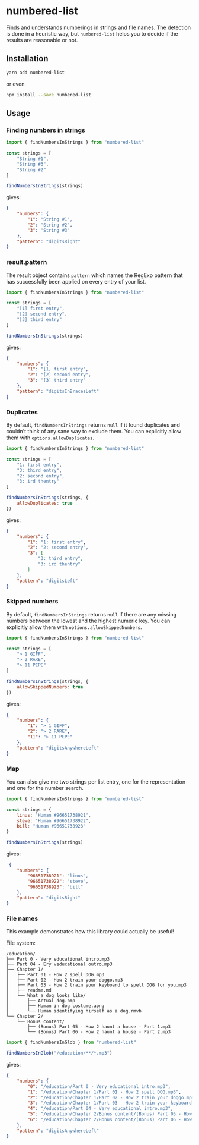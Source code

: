 # numbered-list

Finds and understands numberings in strings and file names. The detection is done in a heuristic way, but `numbered-list` helps you to decide if the results are reasonable or not.

## Installation

```bash
yarn add numbered-list
```
or even
```bash
npm install --save numbered-list
```

## Usage

### Finding numbers in strings

```jsx
import { findNumbersInStrings } from "numbered-list"

const strings = [
    "String #1",
    "String #3",
    "String #2"
]

findNumbersInStrings(strings)
```
gives:
```json
{
    "numbers": {
        "1": "String #1",
        "2": "String #2",
        "3": "String #3"
    },
    "pattern": "digitsRight"
}
```

### result.pattern

The result object contains `pattern` which names the RegExp pattern that has successfully been applied on every entry of your list.

```jsx
import { findNumbersInStrings } from "numbered-list"

const strings = [
    "[1] first entry",
    "[2] second entry",
    "[3] third entry"
]

findNumbersInStrings(strings)
```
gives:
```json
{
    "numbers": {
        "1": "[1] first entry",
        "2": "[2] second entry",
        "3": "[3] third entry"
    },
    "pattern": "digitsInBracesLeft"
}
```

### Duplicates

By default, `findNumbersInStrings` returns `null` if it found duplicates and couldn't think of any sane way to exclude them. You can explicitly allow them with `options.allowDuplicates`.

```jsx
import { findNumbersInStrings } from "numbered-list"

const strings = [
    "1: first entry",
    "3: third entry",
    "2: second entry",
    "3: ird thentry"
]

findNumbersInStrings(strings, {
    allowDuplicates: true
})
```
gives:
```json
{
    "numbers": {
        "1": "1: first entry",
        "2": "2: second entry",
        "3": [
            "3: third entry",
            "3: ird thentry"
        ]
    },
    "pattern": "digitsLeft"
}
```

### Skipped numbers

By default, `findNumbersInStrings` returns `null` if there are any missing numbers between the lowest and the highest numeric key. You can explicitly allow them with `options.allowSkippedNumbers`.

```jsx
import { findNumbersInStrings } from "numbered-list"

const strings = [
    "> 1 GIFF",
    "> 2 RARE",
    "> 11 PEPE"
]

findNumbersInStrings(strings, {
    allowSkippedNumbers: true
})
```
gives:
```json
{
    "numbers": {
        "1": "> 1 GIFF",
        "2": "> 2 RARE",
        "11": "> 11 PEPE"
    },
    "pattern": "digitsAnywhereLeft"
}
```

### Map

You can also give me two strings per list entry, one for the representation and one for the number search.

```jsx
import { findNumbersInStrings } from "numbered-list"

const strings = {
    linus: "Human #96651738921",
    steve: "Human #96651738922",
    bill: "Human #96651738923"
}

findNumbersInStrings(strings)
```
gives:
```json
 {
    "numbers": {
        "96651738921": "linus",
        "96651738922": "steve",
        "96651738923": "bill"
    },
    "pattern": "digitsRight"
}
```

### File names

This example demonstrates how this library could actually be useful!

File system:
```plain
/education/
├── Part 0 - Very educational intro.mp3
├── Part 04 - Ery veducational outro.mp3
├── Chapter 1/
│   ├── Part 01 - How 2 spell DOG.mp3
│   ├── Part 02 - How 2 train your doggo.mp3
│   ├── Part 03 - How 2 train your keyboard to spell DOG for you.mp3
│   ├── readme.md
│   └── What a dog looks like/
│       ├── Actual dog.bmp
│       ├── Human in dog costume.apng
│       └── Human identifying hirself as a dog.rmvb
└── Chapter 2/
    └── Bonus content/
        ├── (Bonus) Part 05 - How 2 haunt a house - Part 1.mp3
        └── (Bonus) Part 06 - How 2 haunt a house - Part 2.mp3
```

```jsx
import { findNumbersInGlob } from "numbered-list"

findNumbersInGlob("/education/**/*.mp3")
```

gives:

```json
{
    "numbers": {
        "0": "/education/Part 0 - Very educational intro.mp3",
        "1": "/education/Chapter 1/Part 01 - How 2 spell DOG.mp3",
        "2": "/education/Chapter 1/Part 02 - How 2 train your doggo.mp3",
        "3": "/education/Chapter 1/Part 03 - How 2 train your keyboard to spell DOG for you.mp3",
        "4": "/education/Part 04 - Very educational intro.mp3",
        "5": "/education/Chapter 2/Bonus content/(Bonus) Part 05 - How 2 haunt a house - Part 1.mp3",
        "6": "/education/Chapter 2/Bonus content/(Bonus) Part 06 - How 2 haunt a house - Part 2.mp3"
    },
    "pattern": "digitsAnywhereLeft"
}
```
